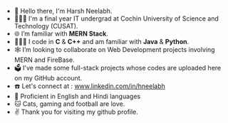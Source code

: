 - 👋 Hello there, I'm Harsh Neelabh.
- 👨🏻‍🎓 I'm a final year IT undergrad at Cochin University of Science and Technology (CUSAT).
- 🌐 I’m familiar with **MERN Stack**.
- 👨🏻‍💻 I code in **C** & **C++** and am familiar with **Java** & **Python**.
- 🕸️ I’m looking to collaborate on Web Development projects involving MERN and FireBase.
- 🗳️ I've made some full-stack projects whose codes are uploaded here on my GitHub account.
- ☎️ Let's connect at : www.linkedin.com/in/hneelabh
- 🦉 Proficient in English and Hindi languages
- 🐱 Cats, gaming and football are love.
- ✌️ Thank you for visiting my github profile.
